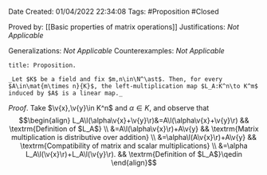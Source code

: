 <div class="topSpace"></div>

Date Created: 01/04/2022 22:34:08
Tags: #Proposition #Closed

Proved by: [[Basic properties of matrix operations]]
Justifications: _Not Applicable_

Generalizations: _Not Applicable_
Counterexamples: _Not Applicable_

``` ad-Proposition
title: Proposition.

_Let $K$ be a field and fix $m,n\in\N^\ast$. Then, for every $A\in\mat{m\times n}{K}$, the left-multiplication map $L_A:K^n\to K^m$ induced by $A$ is a linear map._

```

_Proof_. Take $\v{x},\v{y}\in K^n$ and $\alpha\in K$, and observe that
$$\begin{align}
    L_A\l(\alpha\v{x}+\v{y}\r)&=A\l(\alpha\v{x}+\v{y}\r) && \textrm{Definition of $L_A$} \\
    &=A\l(\alpha\v{x}\r)+A\v{y} && \textrm{Matrix multiplication is distributive over addition} \\
    &=\alpha\l(A\v{x}\r)+A\v{y} && \textrm{Compatibility of matrix and scalar multiplications} \\
    &=\alpha L_A\l(\v{x}\r)+L_A\l(\v{y}\r). && \textrm{Definition of $L_A$}\qedin
\end{align}$$

